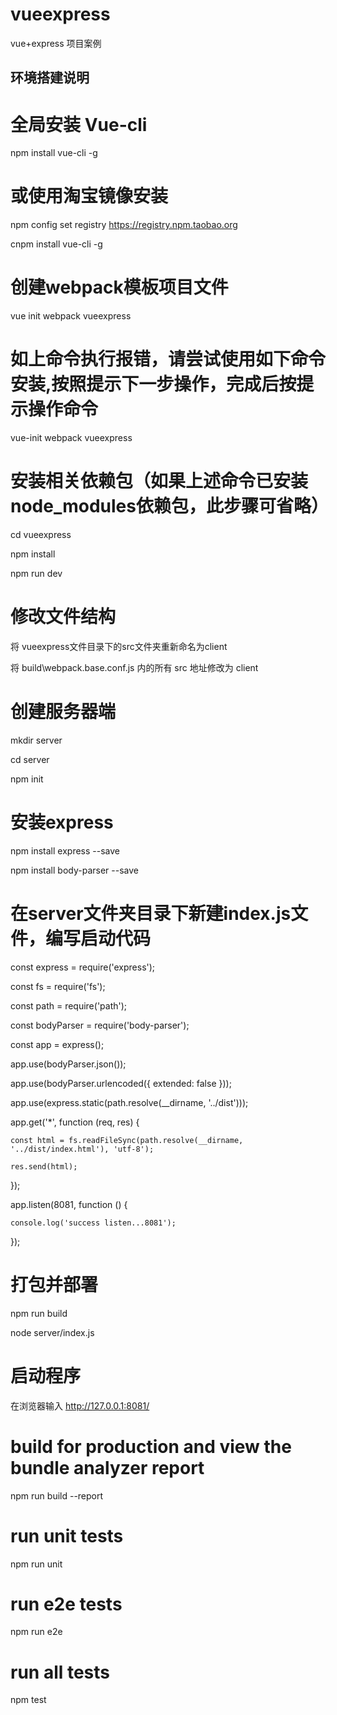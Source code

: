 # vueexpress

vue+express 项目案例

## 环境搭建说明

# 全局安装 Vue-cli

npm install vue-cli -g

# 或使用淘宝镜像安装

npm config set registry https://registry.npm.taobao.org

cnpm install vue-cli -g

# 创建webpack模板项目文件

vue init webpack vueexpress

# 如上命令执行报错，请尝试使用如下命令安装,按照提示下一步操作，完成后按提示操作命令

vue-init webpack vueexpress

# 安装相关依赖包（如果上述命令已安装node_modules依赖包，此步骤可省略）

cd vueexpress

npm install 

npm run dev

# 修改文件结构

将 vueexpress文件目录下的src文件夹重新命名为client

将 build\webpack.base.conf.js 内的所有 src 地址修改为 client

# 创建服务器端

mkdir server

cd server

npm init

# 安装express

npm install express --save

npm install body-parser --save

# 在server文件夹目录下新建index.js文件，编写启动代码

const express = require('express');

const fs = require('fs');

const path = require('path');

const bodyParser = require('body-parser');

const app = express();

app.use(bodyParser.json());

app.use(bodyParser.urlencoded({ extended: false }));


app.use(express.static(path.resolve(__dirname, '../dist')));

app.get('*', function (req, res) {

    const html = fs.readFileSync(path.resolve(__dirname, '../dist/index.html'), 'utf-8');
    
    res.send(html);
    
});

app.listen(8081, function () {

    console.log('success listen...8081');
    
});


# 打包并部署

npm run build

node server/index.js

# 启动程序
在浏览器输入 http://127.0.0.1:8081/ 

# build for production and view the bundle analyzer report
npm run build --report

# run unit tests
npm run unit

# run e2e tests
npm run e2e

# run all tests
npm test

